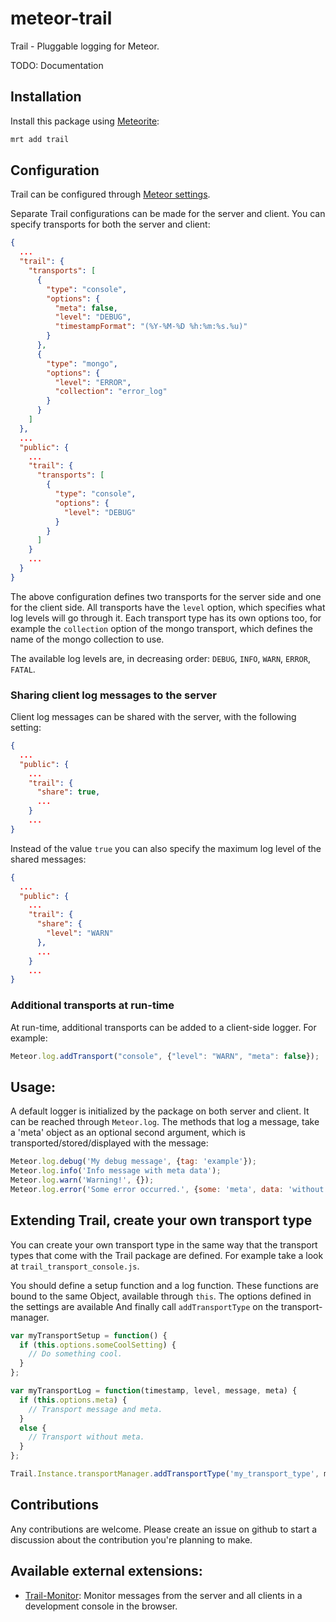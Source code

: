 meteor-trail
=====================

Trail - Pluggable logging for Meteor.

TODO: Documentation

Installation
------------
Install this package using [Meteorite](https://github.com/oortcloud/meteorite/):

``` sh
mrt add trail
```

Configuration
-------------
Trail can be configured through [Meteor settings](http://docs.meteor.com/#meteor_settings).

Separate Trail configurations can be made for the server and client. You can specify transports for both the server and client:

``` json
{
  ...
  "trail": {
    "transports": [
      {
        "type": "console",
        "options": {
          "meta": false,
          "level": "DEBUG",
          "timestampFormat": "(%Y-%M-%D %h:%m:%s.%u)"
        }
      },
      {
        "type": "mongo",
        "options": {
          "level": "ERROR",
          "collection": "error_log"
        }
      }
    ]
  },
  ...
  "public": {
    ...
    "trail": {
      "transports": [
        {
          "type": "console",
          "options": {
            "level": "DEBUG"
          }
        }
      ]
    }
    ...
  }
}
```

The above configuration defines two transports for the server side and one for the client side. All transports have the `level` option, which specifies what log levels will go through it. Each transport type has its own options too, for example the `collection` option of the mongo transport, which defines the name of the mongo collection to use.

The available log levels are, in decreasing order: `DEBUG`, `INFO`, `WARN`, `ERROR`, `FATAL`.


### Sharing client log messages to the server

Client log messages can be shared with the server, with the following setting:
``` json
{
  ...
  "public": {
    ...
    "trail": {
      "share": true,
      ...
    }
    ...
}
```

Instead of the value `true` you can also specify the maximum log level of the shared messages:
``` json
{
  ...
  "public": {
    ...
    "trail": {
      "share": {
        "level": "WARN"
      },
      ...
    }
    ...
}
```


### Additional transports at run-time

At run-time, additional transports can be added to a client-side logger. For example:
``` javascript
Meteor.log.addTransport("console", {"level": "WARN", "meta": false});
```

Usage:
------
A default logger is initialized by the package on both server and client. It can be reached through `Meteor.log`. The methods that log a message, take a 'meta' object as an optional second argument, which is transported/stored/displayed with the message:
``` javascript
Meteor.log.debug('My debug message', {tag: 'example'});
Meteor.log.info('Info message with meta data');
Meteor.log.warn('Warning!', {});
Meteor.log.error('Some error occurred.', {some: 'meta', data: 'without', any: 'further', meaning: '!'});
```


Extending Trail, create your own transport type
-----------------------------------------------
You can create your own transport type in the same way that the transport types that come with the Trail package are defined. For example take a look at `trail_transport_console.js`.

You should define a setup function and a log function. These functions are bound to the same Object, available through `this`. The options defined in the settings are available And finally call `addTransportType` on the transport-manager.
``` javascript
var myTransportSetup = function() {
  if (this.options.someCoolSetting) {
    // Do something cool.
  }
};

var myTransportLog = function(timestamp, level, message, meta) {
  if (this.options.meta) {
    // Transport message and meta.
  }
  else {
    // Transport without meta.
  }
};

Trail.Instance.transportManager.addTransportType('my_transport_type', myTransportSetup, myTransportLog);
```


Contributions
-------------
Any contributions are welcome. Please create an issue on github to start a discussion about the contribution you're planning to make.


Available external extensions:
------------------------------
* [Trail-Monitor](https://github.com/tbknl/meteor-trail-monitor): Monitor messages from the server and all clients in a development console in the browser.
